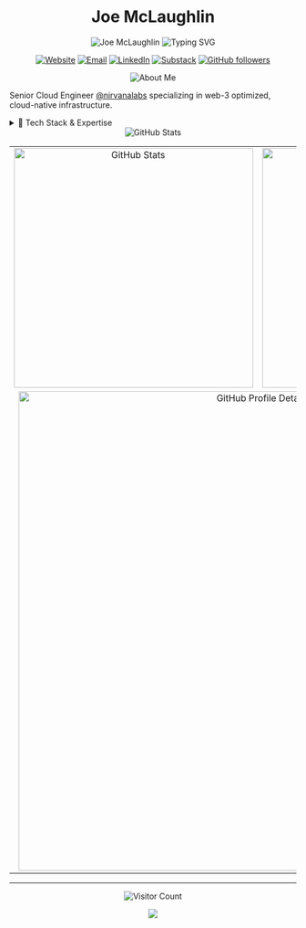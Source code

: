 # <div align="center">Joe McLaughlin</div>

<div align="center">
  <img src="https://readme-typing-svg.herokuapp.com?font=Space+Grotesk&weight=700&size=40&duration=1&color=7A54BC&center=true&vCenter=true&repeat=false&width=600&height=60&lines=Joe+McLaughlin" alt="Joe McLaughlin" />
  
  <img src="https://readme-typing-svg.herokuapp.com?font=Space+Grotesk&pause=1500&color=7A54BC&center=true&vCenter=true&width=600&lines=Senior+Cloud+Engineer;Pioneering+Web3-Optimized+Bare+Metal+Infrastructure;Cloud-Native+Architecture+Enthusiast" alt="Typing SVG" />

[![Website](https://img.shields.io/badge/website-about.jmcglock.com-blue?style=for-the-badge&logo=about.me&logoColor=white)](https://about.jmcglock.com)
[![Email](https://img.shields.io/badge/email-info@jmcglock.com-red?style=for-the-badge&logo=gmail&logoColor=white)](mailto:info@jmcglock.com)
[![LinkedIn](https://img.shields.io/badge/LinkedIn-Connect-blue?style=for-the-badge&logo=linkedin&logoColor=white)](https://linkedin.com/in/jmcglock)
[![Substack](https://img.shields.io/badge/Substack-Subscribe-FF6719?style=for-the-badge&logo=substack&logoColor=white)](https://jmcglock.substack.com)
[![GitHub followers](https://img.shields.io/github/followers/jmcglock?style=for-the-badge&logo=github&logoColor=white)](https://github.com/jmcglock?tab=followers)
</div>

<div align="center">
  <img src="https://readme-typing-svg.herokuapp.com?font=Space+Grotesk&weight=600&size=24&duration=1&color=7A54BC&center=true&vCenter=true&repeat=false&width=200&height=40&lines=About+Me" alt="About Me" />
</div>

Senior Cloud Engineer [@nirvanalabs](https://nirvanalabs.io) specializing in web-3 optimized, cloud-native infrastructure.

<details>
<summary>🧰 Tech Stack & Expertise</summary>
<br>

### Cloud Platforms
![AWS](https://img.shields.io/badge/AWS-FF9900?style=flat-square&logo=amazonaws&logoColor=white)
![GCP](https://img.shields.io/badge/GCP-4285F4?style=flat-square&logo=googlecloud&logoColor=white)
![Azure](https://img.shields.io/badge/Azure-0078D4?style=flat-square&logo=microsoftazure&logoColor=white)
![OCI](https://img.shields.io/badge/OCI-F80000?style=flat-square&logo=oracle&logoColor=white)
![Bare Metal](https://img.shields.io/badge/Bare_Metal-0078D6?style=flat-square&logo=server&logoColor=white)

### Kubernetes & Orchestration
![Kubernetes](https://img.shields.io/badge/Kubernetes-326CE5?style=flat-square&logo=kubernetes&logoColor=white)
![EKS](https://img.shields.io/badge/EKS-FF9900?style=flat-square&logo=amazoneks&logoColor=white)
![GKE](https://img.shields.io/badge/GKE-4285F4?style=flat-square&logo=googlecloud&logoColor=white)
![OKE](https://img.shields.io/badge/OKE-F80000?style=flat-square&logo=oracle&logoColor=white)
![RKE2](https://img.shields.io/badge/RKE2-2496ED?style=flat-square&logo=rancher&logoColor=white)
![K3s](https://img.shields.io/badge/K3s-FFC61C?style=flat-square&logo=k3s&logoColor=white)
![Rancher](https://img.shields.io/badge/Rancher-0075A8?style=flat-square&logo=rancher&logoColor=white)
![Fleet](https://img.shields.io/badge/Fleet-0075A8?style=flat-square&logo=rancher&logoColor=white)
![ArgoCD](https://img.shields.io/badge/ArgoCD-EF7B4D?style=flat-square&logo=argo&logoColor=white)
![Helm](https://img.shields.io/badge/Helm-0F1689?style=flat-square&logo=helm&logoColor=white)

### Virtualization & Provisioning
![Proxmox](https://img.shields.io/badge/Proxmox-E57000?style=flat-square&logo=proxmox&logoColor=white)
![KVM](https://img.shields.io/badge/KVM-CC0000?style=flat-square&logo=linux&logoColor=white)
![Hyper‑V](https://img.shields.io/badge/Hyper‑V-0078D6?style=flat-square&logo=microsoft&logoColor=white)
![QEMU](https://img.shields.io/badge/QEMU-FF6600?style=flat-square&logo=qemu&logoColor=white)
![Harvester](https://img.shields.io/badge/Harvester-0075A8?style=flat-square&logo=rancher&logoColor=white)
![PXE](https://img.shields.io/badge/PXE-0078D6?style=flat-square&logo=windows&logoColor=white)
![iPXE](https://img.shields.io/badge/iPXE-4D27AA?style=flat-square&logo=ipxe&logoColor=white)

### Containerization
![Docker](https://img.shields.io/badge/Docker-2496ED?style=flat-square&logo=docker&logoColor=white)
![Containerd](https://img.shields.io/badge/Containerd-575757?style=flat-square&logo=containerd&logoColor=white)

### Infrastructure Tools
![Terraform](https://img.shields.io/badge/Terraform-7B42BC?style=flat-square&logo=terraform&logoColor=white)
![Ansible](https://img.shields.io/badge/Ansible-EE0000?style=flat-square&logo=ansible&logoColor=white)
![Packer](https://img.shields.io/badge/Packer-02A8EF?style=flat-square&logo=packer&logoColor=white)
![GitHub Actions](https://img.shields.io/badge/GitHub_Actions-2088FF?style=flat-square&logo=githubactions&logoColor=white)

### Programming & Scripting
![Python](https://img.shields.io/badge/Python-3776AB?style=flat-square&logo=python&logoColor=white)
![Bash](https://img.shields.io/badge/Bash-4EAA25?style=flat-square&logo=gnubash&logoColor=white)
![YAML](https://img.shields.io/badge/YAML-CB171E?style=flat-square&logo=yaml&logoColor=white)

### Monitoring & Observability
![Prometheus](https://img.shields.io/badge/Prometheus-E6522C?style=flat-square&logo=prometheus&logoColor=white)
![Grafana](https://img.shields.io/badge/Grafana-F46800?style=flat-square&logo=grafana&logoColor=white)
![Elastic](https://img.shields.io/badge/Elastic-005571?style=flat-square&logo=elastic&logoColor=white)
![Thanos](https://img.shields.io/badge/Thanos-6D41FF?style=flat-square&logo=thanos&logoColor=white)
![Loki](https://img.shields.io/badge/Loki-F46800?style=flat-square&logo=grafana&logoColor=white)
</details>

<div align="center">
  <img src="https://readme-typing-svg.herokuapp.com?font=Space+Grotesk&weight=600&size=24&duration=1&color=7A54BC&center=true&vCenter=true&repeat=false&width=200&height=40&lines=GitHub+Stats" alt="GitHub Stats" />
</div>

<div align="center">
  <table>
    <tr>
      <td align="center" width="420">
        <img src="https://github-readme-stats.vercel.app/api?username=jmcglock&show_icons=true&theme=material-palenight&hide_border=true&hide_title=true" alt="GitHub Stats" width="420" />
      </td>
      <td align="center" width="420">
        <img src="https://github-readme-streak-stats.herokuapp.com/?user=jmcglock&theme=material-palenight&hide_border=true&date_format=M%20j%5B%2C%20Y%5D" alt="GitHub Streak" width="420" />
      </td>
    </tr>
    <tr>
      <td align="center" colspan="2" width="840">
        <img src="https://github-profile-summary-cards.vercel.app/api/cards/profile-details?username=jmcglock&theme=material_palenight" alt="GitHub Profile Details" width="840" />
      </td>
    </tr>
  </table>
</div>

---

<div align="center">
  
![Visitor Count](https://profile-counter.glitch.me/jmcglock/count.svg)
  
<img src="https://capsule-render.vercel.app/api?type=waving&color=gradient&height=100&section=footer" />
</div>